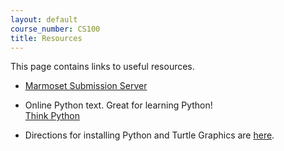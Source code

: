 ```yaml
---
layout: default
course_number: CS100
title: Resources
---
```


This page contains links to useful resources.

 
 
 - [Marmoset Submission Server](https://cs.ycp.edu/marmoset/)

 
 
 - Online Python text.  Great for learning Python! <br>
   [Think Python](http://greenteapress.com/thinkpython/thinkpython.html)
   
 
 
 - Directions for installing Python and Turtle Graphics are [here](installing_swampy.html).
   
